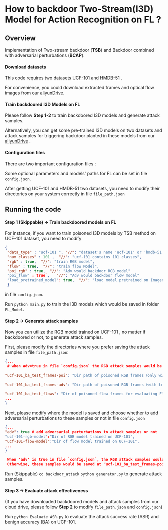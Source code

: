 # How to backdoor Two-Stream(I3D) Model for Action Recognition on FL ?
 
 ## Overview
Implementation of Two-stream backdoor (**TSB**) and Backdoor combined with adversarial perturbations (**BCAP**).  

#### Download datasets
This code requires two datasets  [UCF-101 ](http://crcv.ucf.edu/data/UCF101.php) and [HMDB-51](https://serre-lab.clps.brown.edu/resource/hmdb-a-large-human-motion-database/) .  

 For convenience, you could download extracted frames and optical flow images from our [aliyunDrive](https://www.aliyundrive.com/drive/).

#### Train backdoored I3D Models on FL
Please follow **Step 1-2**  to train backdoored I3D models and generate attack samples. 

 Alternatively, you can get some pre-trained I3D models on two datasets and  attack samples for triggering backdoor planted in these models from our [aliyunDrive](https://www.aliyundrive.com/drive/) .


#### Configuration files 
There are two important configuration files :

Some optional parameters and models' paths for FL can be set in file `config.json`. 

After  getting UCF-101 and HMDB-51 two datasets, you need to modify their directories  on your system correctly in file `file_path.json`

## Running the code
#### Step 1 (Skippable) -> Train backdoored models on FL
For instance, if you want to train poisoned I3D models by TSB method on UCF-101 dataset, you need to modify 
```json
{
 "data_type" : "ucf-101 ", "//": "dataset's name 'ucf-101' or 'hmdb-51' ",
 "num_classes" : 101 ,  "//": "ucf-101 contains 101 classes",
 "rgb" : true,  "//": "train RGB model",
 "flow" : true,  "//": "train flow Model",
 "poi_rgb" : true,  "//": "Adv would backdoor RGB model"
 "poi_flow" : true`,   "//": "Adv would backdoor flow model"
 "load_pretrained_model": true,  "//": "load model pretrained on Imagenet"
 }
 ```
 in file `config.json`.   

Run `python main.py` to train the I3D models which would be saved in folder `FL_Model`.

#### Step 2  -> Generate attack samples
Now you can utilize  the RGB model trained on UCF-101 , no matter if backdoored or not,   to generate attack samples.

First, please modify the directories where you prefer saving the attack samples in file  `file_path.json`:
```json
{...
 # when adv=true in file `config.json` the RGB attack samples would be saved at "ucf-101_ba_test_frames-adv"
 
"ucf-101_ba_test_frames-poi": "Dir path of poisoned RGB frames（only with trigger) for evaluating RGB model's ASR",  
 
"ucf-101_ba_test_frames-adv": "Dir path of poisoned RGB frames（with trigger and adv-perturbation) for evaluating RGB model's ASR",  
  
"ucf-101_ba_test_flows": "Dir of poisoned flow frames for evaluating Flow model's ASR",
...
}
```

Next, please modify where the model is saved and choose whether to add adversarial perturbations to these samples or not in file `config.json`
```json
{...
"adv": true # add adversarial perturbations to attack samples or not 
"ucf-101-rgb-model":"Dir of RGB model trained on UCF-101",  
"ucf-101-flow-model":"Dir of flow model trained on UCF-101",
...
}

 When 'adv' is true in file `config.json`, the RGB attack samples would be saved at "ucf-101_ba_test_frames-adv". 
 Otherwise, these samples would be saved at "ucf-101_ba_test_frames-poi" .
```
Run (Skippable) 
`cd backdoor_attack`
`python generator.py`
 to generate attack samples.

#### Step 3 -> Evaluate attack effectiveness
(If you have downloaded backdoored models and attack samples from our cloud drive, please follow **Step 2** to modify `file_path.json` and `config.json`)

Run `python Evaluate_ASR.py` to evaluate the attack success rate (ASR) and benign accuracy (BA) on UCF-101.
